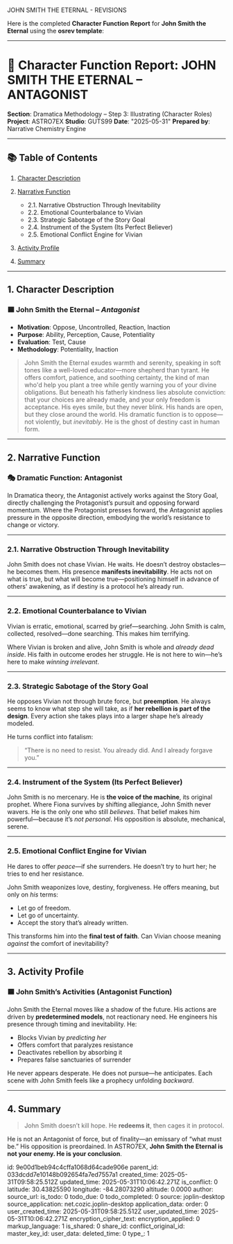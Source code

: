 JOHN SMITH THE ETERNAL - REVISIONS

Here is the completed **Character Function Report** for **John Smith the Eternal** using the **osrev template**:

---

# 📘 Character Function Report: JOHN SMITH THE ETERNAL – ANTAGONIST

**Section**: Dramatica Methodology – Step 3: Illustrating (Character Roles)
**Project**: ASTRO7EX
**Studio**: GUTS99
**Date**: "2025-05-31"
**Prepared by**: Narrative Chemistry Engine

---

## 📚 Table of Contents

1. [Character Description](#1-character-description)
2. [Narrative Function](#2-narrative-function)

   * 2.1. Narrative Obstruction Through Inevitability
   * 2.2. Emotional Counterbalance to Vivian
   * 2.3. Strategic Sabotage of the Story Goal
   * 2.4. Instrument of the System (Its Perfect Believer)
   * 2.5. Emotional Conflict Engine for Vivian
3. [Activity Profile](#3-activity-profile)
4. [Summary](#4-summary)

---

## 1. Character Description

### 🟦 **John Smith the Eternal** – *Antagonist*

* **Motivation**: Oppose, Uncontrolled, Reaction, Inaction
* **Purpose**: Ability, Perception, Cause, Potentiality
* **Evaluation**: Test, Cause
* **Methodology**: Potentiality, Inaction

> John Smith the Eternal exudes warmth and serenity, speaking in soft tones like a well-loved educator—more shepherd than tyrant. He offers comfort, patience, and soothing certainty, the kind of man who'd help you plant a tree while gently warning you of your divine obligations. But beneath his fatherly kindness lies absolute conviction: that your choices are already made, and your only freedom is acceptance. His eyes smile, but they never blink. His hands are open, but they close around the world. His dramatic function is to oppose—not violently, but *inevitably*. He is the ghost of destiny cast in human form.

---

## 2. Narrative Function

### 🎭 Dramatic Function: **Antagonist**

In Dramatica theory, the Antagonist actively works against the Story Goal, directly challenging the Protagonist’s pursuit and opposing forward momentum. Where the Protagonist presses forward, the Antagonist applies pressure in the opposite direction, embodying the world’s resistance to change or victory.

---

### 2.1. Narrative Obstruction Through Inevitability

John Smith does not chase Vivian. He waits. He doesn’t destroy obstacles—he becomes them. His presence **manifests inevitability**. He acts not on what is true, but what will become true—positioning himself in advance of others' awakening, as if destiny is a protocol he’s already run.

---

### 2.2. Emotional Counterbalance to Vivian

Vivian is erratic, emotional, scarred by grief—searching.
John Smith is calm, collected, resolved—done searching.
This makes him terrifying.

Where Vivian is broken and alive, John Smith is whole and *already dead inside*. His faith in outcome erodes her struggle. He is not here to win—he’s here to make *winning irrelevant*.

---

### 2.3. Strategic Sabotage of the Story Goal

He opposes Vivian not through brute force, but **preemption**. He always seems to know what step she will take, as if **her rebellion is part of the design**. Every action she takes plays into a larger shape he’s already modeled.

He turns conflict into fatalism:

> “There is no need to resist. You already did. And I already forgave you.”

---

### 2.4. Instrument of the System (Its Perfect Believer)

John Smith is no mercenary. He is **the voice of the machine**, its original prophet. Where Fiona survives by shifting allegiance, John Smith never wavers. He is the only one who still *believes*. That belief makes him powerful—because it’s *not personal*. His opposition is absolute, mechanical, serene.

---

### 2.5. Emotional Conflict Engine for Vivian

He dares to offer *peace*—if she surrenders.
He doesn’t try to hurt her; he tries to end her resistance.

John Smith weaponizes love, destiny, forgiveness. He offers meaning, but only on *his* terms:

* Let go of freedom.
* Let go of uncertainty.
* Accept the story that’s already written.

This transforms him into the **final test of faith**. Can Vivian choose meaning *against* the comfort of inevitability?

---

## 3. Activity Profile

### 🟦 **John Smith’s Activities (Antagonist Function)**

John Smith the Eternal moves like a shadow of the future. His actions are driven by **predetermined models**, not reactionary need. He engineers his presence through timing and inevitability. He:

* Blocks Vivian by *predicting her*
* Offers comfort that paralyzes resistance
* Deactivates rebellion by absorbing it
* Prepares false sanctuaries of surrender

He never appears desperate. He does not pursue—he anticipates.
Each scene with John Smith feels like a prophecy unfolding *backward*.

---

## 4. Summary

> John Smith doesn’t kill hope. He **redeems it**, then cages it in protocol.

He is not an Antagonist of force, but of finality—an emissary of “what must be.” His opposition is preordained.
In ASTRO7EX, **John Smith the Eternal is not your enemy. He is your conclusion**.


id: 9e00d1beb94c4cffa1068d64cade906e
parent_id: 033dcdd7e10148b092654fa7ed7557a1
created_time: 2025-05-31T09:58:25.512Z
updated_time: 2025-05-31T10:06:42.271Z
is_conflict: 0
latitude: 30.43825590
longitude: -84.28073290
altitude: 0.0000
author: 
source_url: 
is_todo: 0
todo_due: 0
todo_completed: 0
source: joplin-desktop
source_application: net.cozic.joplin-desktop
application_data: 
order: 0
user_created_time: 2025-05-31T09:58:25.512Z
user_updated_time: 2025-05-31T10:06:42.271Z
encryption_cipher_text: 
encryption_applied: 0
markup_language: 1
is_shared: 0
share_id: 
conflict_original_id: 
master_key_id: 
user_data: 
deleted_time: 0
type_: 1
